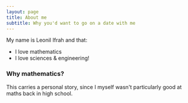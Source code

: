 ```yaml
---
layout: page
title: About me
subtitle: Why you'd want to go on a date with me
---
```


My name is Leonil Ifrah and that:

- I love mathematics
- I love sciences & engineering!

### Why mathematics?
This carries a personal story, since I myself wasn't particularly good at maths back in high school.